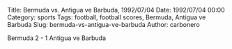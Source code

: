 Title: Bermuda vs. Antigua ve Barbuda, 1992/07/04
Date: 1992/07/04 00:00
Category: sports
Tags: football, football scores, Bermuda, Antigua ve Barbuda
Slug: bermuda-vs-antigua-ve-barbuda
Author: carbonero


Bermuda 2 - 1 Antigua ve Barbuda
